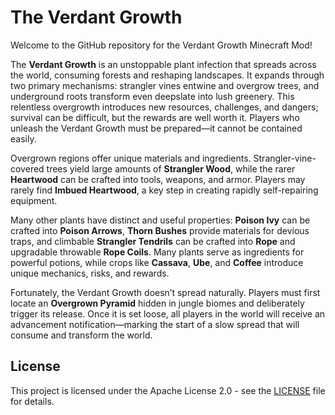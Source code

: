 # The Verdant Growth  

Welcome to the GitHub repository for the Verdant Growth Minecraft Mod!

The **Verdant Growth** is an unstoppable plant infection that spreads across the world, consuming forests and reshaping landscapes. It expands through two primary mechanisms: strangler vines entwine and overgrow trees, and underground roots transform even deepslate into lush greenery. This relentless overgrowth introduces new resources, challenges, and dangers; survival can be difficult, but the rewards are well worth it. Players who unleash the Verdant Growth must be prepared—it cannot be contained easily.  

Overgrown regions offer unique materials and ingredients. Strangler-vine-covered trees yield large amounts of **Strangler Wood**, while the rarer **Heartwood** can be crafted into tools, weapons, and armor. Players may rarely find **Imbued Heartwood**, a key step in creating rapidly self-repairing equipment.  

Many other plants have distinct and useful properties: **Poison Ivy** can be crafted into **Poison Arrows**, **Thorn Bushes** provide materials for devious traps, and climbable **Strangler Tendrils** can be crafted into **Rope** and upgradable throwable **Rope Coils**. Many plants serve as ingredients for powerful potions, while crops like **Cassava**, **Ube**, and **Coffee** introduce unique mechanics, risks, and rewards.

Fortunately, the Verdant Growth doesn’t spread naturally. Players must first locate an **Overgrown Pyramid** hidden in jungle biomes and deliberately trigger its release. Once it is set loose, all players in the world will receive an advancement notification—marking the start of a slow spread that will consume and transform the world.

## License

This project is licensed under the Apache License 2.0 - see the [LICENSE](LICENSE) file for details.

